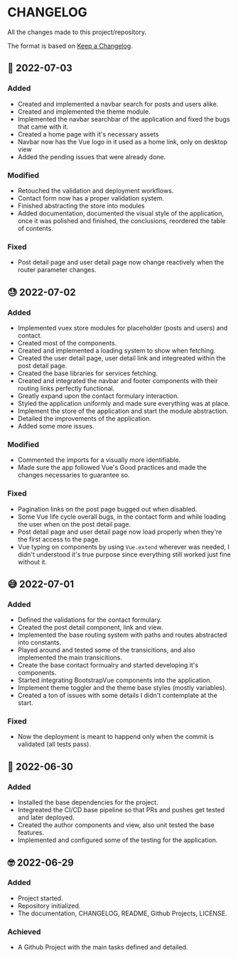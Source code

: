 # CHANGELOG #

All the changes made to this project/repository.

The format is based on [Keep a Changelog](https://keepachangelog.com/en/1.0.0/).

## 🤪 2022-07-03

### Added

- Created and implemented a navbar search for posts and users alike.
- Created and implemented the theme module.
- Implemented the navbar searchbar of the application and fixed the bugs that came with it.
- Created a home page with it's necessary assets
- Navbar now has the Vue logo in it used as a home link, only on desktop view
- Added the pending issues that were already done.

### Modified

- Retouched the validation and deployment workflows.
- Contact form now has a proper validation system.
- Finished abstracting the store into modules
- Added documentation, documented the visual style of the application, once it was polished and finished, the conclusions, reordered the table of contents.

### Fixed

- Post detail page and user detail page now change reactively when the router parameter changes.

## 😓 2022-07-02

### Added

- Implemented vuex store modules for placeholder (posts and users) and contact.
- Created most of the components.
- Created and implemented a loading system to show when fetching.
- Created the user detail page, user detail link and integreated within the post detail page.
- Created the base libraries for services fetching.
- Created and integrated the navbar and footer components with their routing links perfectly functional.
- Greatly expand upon the contact formulary interaction.
- Styled the application uniformly and made sure everything was at place.
- Implement the store of the application and start the module abstraction.
- Detailed the improvements of the application.
- Added some more issues.

### Modified

- Commented the imports for a visually more identifiable.
- Made sure the app followed Vue's Good practices and made the changes necessaries to guarantee so.

### Fixed

- Pagination links on the post page bugged out when disabled.
- Some Vue life cycle overall bugs, in the contact form and while loading the user when on the post detail page.
- Post detail page and user detail page now load properly when they're the first access to the page.
- Vue typing on components by using `Vue.extend` wherever was needed, I didn't understood it's true purpose since everything still worked just fine without it.

## 😅 2022-07-01 

### Added

- Defined the validations for the contact formulary.
- Created the post detail component, link and view.
- Implemented the base routing system with paths and routes abstracted into constants.
- Played around and tested some of the transicitions, and also implemented the main transicitions.
- Create the base contact formualry and started developing it's components.
- Started integrating BootstrapVue components into the application.
- Implement theme toggler and the theme base styles (mostly variables).
- Created a ton of issues with some details I didn't contemplate at the start.

### Fixed

- Now the deployment is meant to happend only when the commit is validated (all tests pass).

## 🙂 2022-06-30

### Added

- Installed the base dependencies for the project.
- Integreated the CI/CD base pipeline so that PRs and pushes get tested and later deployed.
- Created the author components and view, also unit tested the base features.
- Implemented and configured some of the testing for the application.

## 🤓 2022-06-29

### Added

- Project started.
- Repository initialized.
- The documentation, CHANGELOG, README, Github Projects, LICENSE.

### Achieved

- A Github Project with the main tasks defined and detailed.